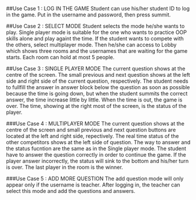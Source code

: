 ##Use Case 1 : LOG IN THE GAME
Student can use his/her student ID to log in the game. Put in the username and password, then press summit.

##Use Case 2 : SELECT MODE
Student selects the mode he/she wants to play. Single player mode is suitable for the one who wants to practice OOP skills alone and play againt the time. If the student wants to compete with the others, select multiplayer mode. Then he/she can access to Lobby which shows three rooms and the usernames that are waiting for the game starts. Each room can hold at most 5 people.

##Use Case 3 : SINGLE PLAYER MODE
The current question shows at the centre of the screen. The small previous and next question shows at the left side and right side of the current question, respectively. The student needs to fullfill the answer in answer block below the question as soon as possible because the time is going down, but when the student summits the correct answer, the time increase little by little. When the time is out, the game is over. The time, showing at the right most of the screen, is the status of the player.

###Use Case 4 : MULTIPLAYER MODE
The current question shows at the centre of the screen and small previous and next question buttons are located at the left and right side, repectively. The real time status of the other competitors shows at the left side of question. The way to answer and the status fucntion are the same as in the Single player mode. The student have to answer the question correctly in order to continue the game. If the player answer incorrectly, the status will sink to the bottom and his/her turn is over. The last player in the room is the winner.

###Use Case 5 : ADD MORE QUESTION
The add question mode will only appear only if the username is teacher. After logging in, the teacher can select this mode and add the questions and answers.
